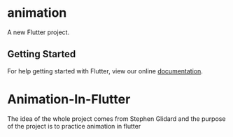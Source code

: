 # animation

A new Flutter project.

## Getting Started

For help getting started with Flutter, view our online
[documentation](https://flutter.io/).
# Animation-In-Flutter

The idea of the whole project comes from
Stephen Glidard and the purpose of the project is to practice animation in flutter
